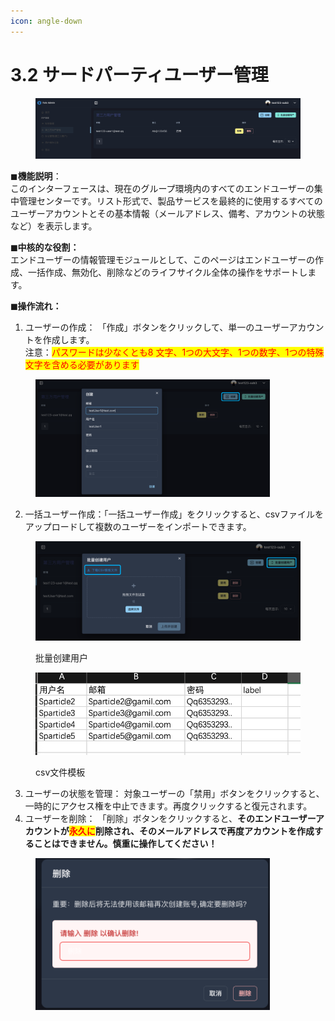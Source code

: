 ```yaml
---
icon: angle-down
---
```


# 3.2 サードパーティユーザー管理

<figure><img src="../../.gitbook/assets/第三方用户管理.png" alt=""><figcaption></figcaption></figure>

◼︎**機能説明**：\
このインターフェースは、現在のグループ環境内のすべてのエンドユーザーの集中管理センターです。リスト形式で、製品サービスを最終的に使用するすべてのユーザーアカウントとその基本情報（メールアドレス、備考、アカウントの状態など）を表示します。



**◼︎中核的な役割：**\
エンドユーザーの情報管理モジュールとして、このページはエンドユーザーの作成、一括作成、無効化、削除などのライフサイクル全体の操作をサポートします。



**◼︎操作流れ：**

1. ユーザーの作成： 「作成」ボタンをクリックして、単一のユーザーアカウントを作成します。\
   注意：<mark style="color:red;">パスワードは少なくとも8 文字、1つの大文字、1つの数字、1つの特殊文字を含める必要があります</mark>

<div align="left"><figure><img src="../../.gitbook/assets/创建第三方用户.png" alt="" width="375"><figcaption></figcaption></figure></div>

2. 一括ユーザー作成：「一括ユーザー作成」をクリックすると、csvファイルをアップロードして複数のユーザーをインポートできます。

<div align="left"><figure><img src="../../.gitbook/assets/批量创建第三方用户.png" alt="" width="563"><figcaption><p>批量创建用户</p></figcaption></figure> <figure><img src="../../.gitbook/assets/批量导入模板.png" alt=""><figcaption><p>csv文件模板</p></figcaption></figure></div>

3. ユーザーの状態を管理： 対象ユーザーの「禁用」ボタンをクリックすると、一時的にアクセス権を中止できます。再度クリックすると復元されます。
4. ユーザーを削除： 「削除」ボタンをクリックすると、**そのエンドユーザーアカウントが**<mark style="color:red;">**永久に**</mark>**削除され、そのメールアドレスで再度アカウントを作成することはできません。慎重に操作してください！**

<div align="left"><figure><img src="../../.gitbook/assets/删除第三方用户.png" alt="" width="375"><figcaption></figcaption></figure></div>
